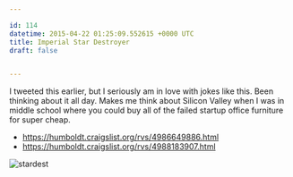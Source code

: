 ```yaml
---

id: 114
datetime: 2015-04-22 01:25:09.552615 +0000 UTC
title: Imperial Star Destroyer
draft: false


---
```


I tweeted this earlier, but I seriously am in love with jokes like this. Been thinking about it all day. Makes me think about Silicon Valley when I was in middle school where you could buy all of the failed startup office furniture for super cheap.

 - https://humboldt.craigslist.org/rvs/4986649886.html
 - https://humboldt.craigslist.org/rvs/4988183907.html

![stardest](https://s3.amazonaws.com/f.cl.ly/items/081z3d2u3C2N3y3a0U0a/Screen%!S(MISSING)hot%!-(MISSING)04-16%!a(MISSING)t%!.(MISSING)09%!p(MISSING)ng)
